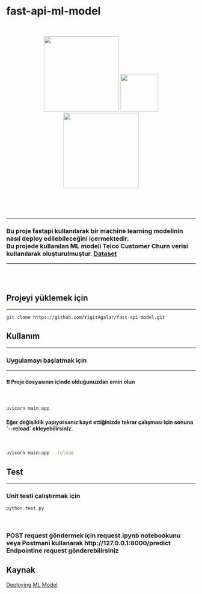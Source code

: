 # fast-api-ml-model

<br>

<p style="text-align:center">
<img src="https://fastapi.tiangolo.com/img/logo-margin/logo-teal.png" width="200" > 
<img src="https://upload.wikimedia.org/wikipedia/commons/thumb/0/05/Scikit_learn_logo_small.svg/2560px-Scikit_learn_logo_small.svg.png" width="100" > 
<img src="https://upload.wikimedia.org/wikipedia/commons/thumb/e/ed/Pandas_logo.svg/2560px-Pandas_logo.svg.png" width="200" >

</p>


<br><br><br>
<hr>
<h3> 
    Bu proje fastapi kullanılarak bir machine learning modelinin nasıl deploy edilebileceğini içermektedir.<br>
    Bu projede kullanılan ML modeli Telco Customer Churn verisi kullanılarak oluşturulmuştur.
    <a href="https://www.kaggle.com/datasets/blastchar/telco-customer-churn">Dataset</a>


</h3>

<hr>
<br><br>

<h2>Projeyi yüklemek için</h2>
<hr>

``` bash
git clone https://github.com/YigitAgalar/fast-api-model.git
```

<h2>Kullanım</h2>
<hr>

<h3>Uygulamayı başlatmak için</h3>

<hr>
<h4> ❗❗ Proje dosyasının içinde olduğunuzdan emin olun</h4> <br>

``` bash
uvicorn main:app
```
<h4>Eğer değişiklik yapıyorsanız kayıt ettiğinizde tekrar çalışması için sonuna `--reload` ekleyebilirsiniz. </h4>
<br>

``` bash
uvicorn main:app --reload
```

<h2>Test</h2>
<hr>

<h3>Unit testi çalıştırmak için</h3>

``` bash
python test.py
```

<br>
<h3>POST request göndermek için <a>request.ipynb</a> notebookunu veya Postmani kullanarak <a>http://127.0.0.1:8000/predict</a> Endpointine request gönderebilirsiniz </h3>


<h2>Kaynak</h2>
<a href="https://towardsdatascience.com/how-to-deploy-a-machine-learning-model-with-fastapi-docker-and-github-actions-13374cbd638a"> Deploying ML Model </a>
